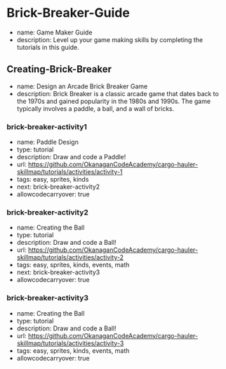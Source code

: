 # Brick-Breaker-Guide
* name: Game Maker Guide
* description: Level up your game making skills by completing the tutorials in this guide.

## Creating-Brick-Breaker
* name: Design an Arcade Brick Breaker Game
* description: Brick Breaker is a classic arcade game that dates back to the 1970s and gained popularity in the 1980s and 1990s. The game typically involves a paddle, a ball, and a wall of bricks.

### brick-breaker-activity1

* name: Paddle Design
* type: tutorial
* description: Draw and code a Paddle!
* url: https://github.com/OkanaganCodeAcademy/cargo-hauler-skillmap/tutorials/activities/activity-1
* tags: easy, sprites, kinds
* next: brick-breaker-activity2
* allowcodecarryover: true

### brick-breaker-activity2

- name: Creating the Ball
- type: tutorial
- description: Draw and code a Ball!
- url: https://github.com/OkanaganCodeAcademy/cargo-hauler-skillmap/tutorials/activities/activity-2
- tags: easy, sprites, kinds, events, math
- next: brick-breaker-activity3
- allowcodecarryover: true

### brick-breaker-activity3

- name: Creating the Ball
- type: tutorial
- description: Draw and code a Ball!
- url: https://github.com/OkanaganCodeAcademy/cargo-hauler-skillmap/tutorials/activities/activity-3
- tags: easy, sprites, kinds, events, math
- allowcodecarryover: true
